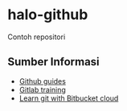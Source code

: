 # halo-github
Contoh repositori

## Sumber Informasi
- [Github guides](https://guides.github.com/)
- [Gitlab training](https://about.gitlab.com/training/)
- [Learn git with Bitbucket cloud](https://www.atlassian.com/git/tutorials/learn-git-with-bitbucket-cloud)
